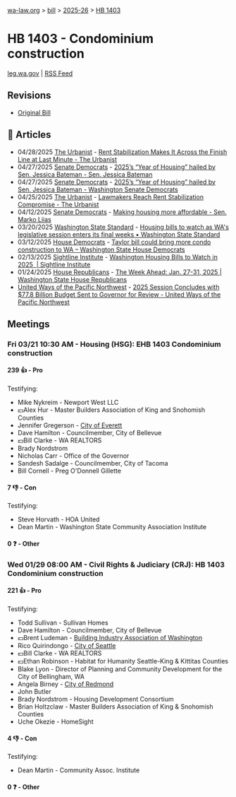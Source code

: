 [wa-law.org](/) > [bill](/bill/) > [2025-26](/bill/2025-26/) > [HB 1403](/bill/2025-26/hb/1403/)

# HB 1403 - Condominium construction
[leg.wa.gov](https://app.leg.wa.gov/billsummary?BillNumber=1403&Year=2025&Initiative=false) | [RSS Feed](./rss.xml)

## Revisions
* [Original Bill](1/)

## 📰 Articles
* 04/28/2025 [The Urbanist](/org/the_urbanist/) - [Rent Stabilization Makes It Across the Finish Line at Last Minute - The Urbanist](https://www.theurbanist.org/2025/04/28/rent-stabilization-crosses-finish-line/#:~:text=condominium%20liability%20reform)
* 04/27/2025 [Senate Democrats](/org/senate_democrats/) - [2025’s “Year of Housing” hailed by Sen. Jessica Bateman - Sen. Jessica Bateman](https://senatedemocrats.wa.gov/bateman/2025/04/27/2025s-year-of-housing-hailed-by-sen-jessica-bateman/#:~:text=HB%201403)
* 04/27/2025 [Senate Democrats](/org/senate_democrats/) - [2025’s “Year of Housing” hailed by Sen. Jessica Bateman - Washington Senate Democrats](https://senatedemocrats.wa.gov/blog/2025/04/27/2025s-year-of-housing-hailed-by-sen-jessica-bateman/#:~:text=HB%201403)
* 04/25/2025 [The Urbanist](/org/the_urbanist/) - [Lawmakers Reach Rent Stabilization Compromise - The Urbanist](https://www.theurbanist.org/2025/04/25/lawmakers-reach-rent-stabilization-compromise/#:~:text=condominium%20liability%20reform)
* 04/12/2025 [Senate Democrats](/org/senate_democrats/) - [Making housing more affordable - Sen. Marko Liias](https://senatedemocrats.wa.gov/liias/2025/04/11/making-housing-more-affordable/#:~:text=HB%201403)
* 03/20/2025 [Washington State Standard](/org/washington_state_standard/) - [Housing bills to watch as WA's legislative session enters its final weeks • Washington State Standard](https://washingtonstatestandard.com/2025/03/20/housing-bills-to-watch-as-the-washington-legislative-session-enters-its-final-weeks/#:~:text=House%20Bill%201403)
* 03/12/2025 [House Democrats](/org/house_democrats/) - [Taylor bill could bring more condo construction to WA – Washington State House Democrats](https://housedemocrats.wa.gov/blog/2025/03/12/taylor-bill-could-bring-more-condo-construction-to-wa/#:~:text=House%20Bill%201403)
* 02/13/2025 [Sightline Institute](/org/sightline_institute/) - [Washington Housing Bills to Watch in 2025  | Sightline Institute](https://www.sightline.org/2025/02/13/washington-housing-bills-to-watch-in-2025/#:~:text=HB%201403)
* 01/24/2025 [House Republicans](/org/house_republicans/) - [The Week Ahead: Jan. 27-31, 2025 | Washington State House Republicans](https://houserepublicans.wa.gov/week/the-week-ahead-jan-27-31-2025/#:~:text=HB%201403)
* [United Ways of the Pacific Northwest](/org/united_ways_of_the_pacific_northwest/) - [2025 Session Concludes with $77.8 Billion Budget Sent to Governor for Review - United Ways of the Pacific Northwest](https://www.uwpnw.org/legupdate04282025#:~:text=HB%201403)

## Meetings
### Fri 03/21 10:30 AM - Housing (HSG): EHB 1403 Condominium construction
#### 239 👍 - Pro
Testifying:
* Mike Nykreim - Newport West LLC
* 💵Alex Hur - Master Builders Association of King and Snohomish Counties
* Jennifer Gregerson - [City of Everett](/org/city_of_everett/)
* Dave Hamilton - Councilmember, City of Bellevue
* 💵Bill Clarke - WA REALTORS
* Brady Nordstrom
* Nicholas Carr - Office of the Governor
* Sandesh Sadalge - Councilmember, City of Tacoma
* Bill Cornell - Preg O'Donnell Gillette

#### 7 👎 - Con
Testifying:
* Steve Horvath - HOA United
* Dean Martin - Washington State Community Association Institute

#### 0 ❓ - Other

### Wed 01/29 08:00 AM - Civil Rights & Judiciary (CRJ): HB 1403 Condominium construction
#### 221 👍 - Pro
Testifying:
* Todd Sullivan - Sullivan Homes
* Dave Hamilton - Councilmember, City of Bellevue
* 💵Brent Ludeman - [Building Industry Association of Washington](/org/building_industry_association_of_washington/)
* Rico Quirindongo - [City of Seattle](/org/city_of_seattle/)
* 💵Bill Clarke - WA REALTORS
* 💵Ethan Robinson - Habitat for Humanity Seattle-King & Kittitas Counties
* Blake Lyon - Director of Planning and Community Development for the City of Bellingham, WA
* Angela Birney - [City of Redmond](/org/city_of_redmond/)
* John Butler
* Brady Nordstrom - Housing Development Consortium
* Brian Holtzclaw - Master Builders Association of King & Snohomish Counties
* Uche Okezie - HomeSight

#### 4 👎 - Con
Testifying:
* Dean Martin - Community Assoc. Institute

#### 0 ❓ - Other
